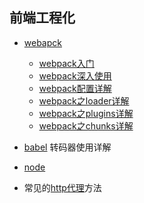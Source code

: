 ## 前端工程化

* [webapck](webpack)

  - [webpack入门](./webpack)
  - [webpack深入使用](./webpack/advanced)
  - [webpack配置详解](./webpack/config)
  - [webpack之loader详解](./webpack/Loader)
  - [webpack之plugins详解](./webpack/plugins)
  - [webpack之chunks详解](./webpack/chunks)

* [babel](babel) 转码器使用详解

* [node](nodejs)

* 常见的[http代理](proxy)方法 

